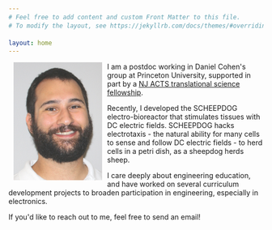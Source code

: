 ```yaml
---
# Feel free to add content and custom Front Matter to this file.
# To modify the layout, see https://jekyllrb.com/docs/themes/#overriding-theme-defaults

layout: home
---
```

<img align="left" width="175" src="/img/profile.jpg" style="margin:0px 10px"/>

I am a postdoc working in Daniel Cohen's group at Princeton University, supported in part by a [NJ ACTS translational science fellowship](https://njacts.rbhs.rutgers.edu/). 

Recently, I developed the SCHEEPDOG electro-bioreactor that stimulates tissues with DC electric fields.
SCHEEPDOG hacks electrotaxis - the natural ability for many cells to sense and follow DC electric fields - to herd cells in a petri dish, as a sheepdog herds sheep.

I care deeply about engineering education, and have worked on several curriculum development projects to broaden participation in engineering, especially in electronics.

If you'd like to reach out to me, feel free to send an email!